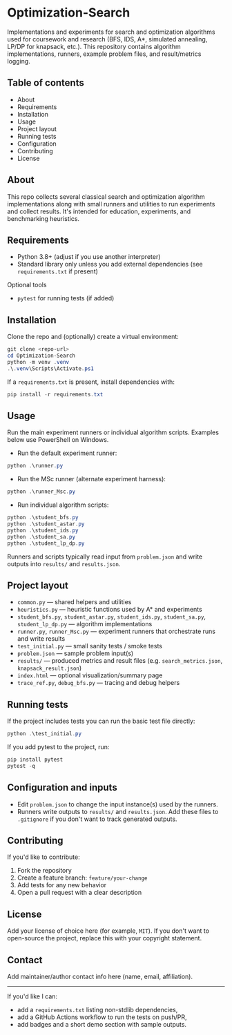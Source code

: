 # Optimization-Search

Implementations and experiments for search and optimization algorithms used for coursework and research (BFS, IDS, A*, simulated annealing, LP/DP for knapsack, etc.). This repository contains algorithm implementations, runners, example problem files, and result/metrics logging.

## Table of contents
- About
- Requirements
- Installation
- Usage
- Project layout
- Running tests
- Configuration
- Contributing
- License

## About

This repo collects several classical search and optimization algorithm implementations along with small runners and utilities to run experiments and collect results. It's intended for education, experiments, and benchmarking heuristics.

## Requirements

- Python 3.8+ (adjust if you use another interpreter)
- Standard library only unless you add external dependencies (see `requirements.txt` if present)

Optional tools
- `pytest` for running tests (if added)

## Installation

Clone the repo and (optionally) create a virtual environment:

```powershell
git clone <repo-url>
cd Optimization-Search
python -m venv .venv
.\.venv\Scripts\Activate.ps1
```

If a `requirements.txt` is present, install dependencies with:

```powershell
pip install -r requirements.txt
```

## Usage

Run the main experiment runners or individual algorithm scripts. Examples below use PowerShell on Windows.

- Run the default experiment runner:

```powershell
python .\runner.py
```

- Run the MSc runner (alternate experiment harness):

```powershell
python .\runner_Msc.py
```

- Run individual algorithm scripts:

```powershell
python .\student_bfs.py
python .\student_astar.py
python .\student_ids.py
python .\student_sa.py
python .\student_lp_dp.py
```

Runners and scripts typically read input from `problem.json` and write outputs into `results/` and `results.json`.

## Project layout

- `common.py` — shared helpers and utilities
- `heuristics.py` — heuristic functions used by A* and experiments
- `student_bfs.py`, `student_astar.py`, `student_ids.py`, `student_sa.py`, `student_lp_dp.py` — algorithm implementations
- `runner.py`, `runner_Msc.py` — experiment runners that orchestrate runs and write results
- `test_initial.py` — small sanity tests / smoke tests
- `problem.json` — sample problem input(s)
- `results/` — produced metrics and result files (e.g. `search_metrics.json`, `knapsack_result.json`)
- `index.html` — optional visualization/summary page
- `trace_ref.py`, `debug_bfs.py` — tracing and debug helpers

## Running tests

If the project includes tests you can run the basic test file directly:

```powershell
python .\test_initial.py
```

If you add pytest to the project, run:

```powershell
pip install pytest
pytest -q
```

## Configuration and inputs

- Edit `problem.json` to change the input instance(s) used by the runners.
- Runners write outputs to `results/` and `results.json`. Add these files to `.gitignore` if you don't want to track generated outputs.

## Contributing

If you'd like to contribute:

1. Fork the repository
2. Create a feature branch: `feature/your-change`
3. Add tests for any new behavior
4. Open a pull request with a clear description

## License

Add your license of choice here (for example, `MIT`). If you don't want to open-source the project, replace this with your copyright statement.

## Contact

Add maintainer/author contact info here (name, email, affiliation).

---

If you'd like I can:
- add a `requirements.txt` listing non-stdlib dependencies,
- add a GitHub Actions workflow to run the tests on push/PR,
- add badges and a short demo section with sample outputs.
